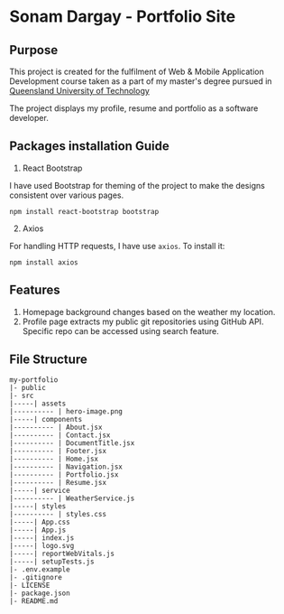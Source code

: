 # Sonam Dargay - Portfolio Site

## Purpose

This project is created for the fulfilment of Web & Mobile Application 
Development course taken as a part of my master's degree pursued in [Queensland University of Technology](https://qut.edu.au)

The project displays my profile, resume and portfolio as a software developer. 

## Packages installation Guide
1. React Bootstrap

I have used Bootstrap for theming of the project to make the designs consistent over various pages.

   ```npm install react-bootstrap bootstrap```

2. Axios

For handling HTTP requests, I have use ```axios```. To install it:

   ```npm install axios```

## Features
1. Homepage background changes based on the weather my location. 
2. Profile page extracts my public git repositories using GitHub API. Specific repo can be accessed using search feature.

## File Structure
```
my-portfolio
|- public
|- src
|-----| assets
|---------- | hero-image.png
|-----| components
|---------- | About.jsx
|---------- | Contact.jsx
|---------- | DocumentTitle.jsx
|---------- | Footer.jsx
|---------- | Home.jsx
|---------- | Navigation.jsx
|---------- | Portfolio.jsx
|---------- | Resume.jsx
|-----| service
|---------- | WeatherService.js
|-----| styles
|---------- | styles.css
|-----| App.css
|-----| App.js
|-----| index.js
|-----| logo.svg
|-----| reportWebVitals.js
|-----| setupTests.js
|- .env.example
|- .gitignore
|- LICENSE
|- package.json
|- README.md
```
